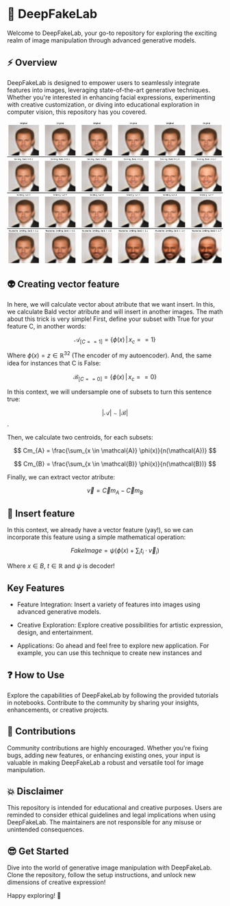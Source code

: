 # 🚀 DeepFakeLab
Welcome to DeepFakeLab, your go-to repository for exploring the exciting realm of image manipulation through advanced generative models.

## ⚡ Overview
DeepFakeLab is designed to empower users to seamlessly integrate features into images, leveraging state-of-the-art generative techniques. Whether you're interested in enhancing facial expressions, experimenting with creative customization, or diving into educational exploration in computer vision, this repository has you covered.

![Generative Demo](images/generative/DeepFakeOverview.png)

## 👽 Creating vector feature

In here, we will calculate vector about atribute that we want insert. In this, we calculate Bald vector atribute and will insert in another images. The math about this trick is very simple! First, define your subset with True for your feature C, in another words: 


$$\mathcal{A}_{[C==1]} = \lbrace \phi(x) \,|\, x_c == 1 \rbrace$$

Where $\phi(x) = z \in \mathbb{R}^{32}$ (The encoder of my autoencoder). And, the same idea for instances that C is False:

$$\mathcal{B}_{[C==0]} = \lbrace \phi(x) \,|\, x_c == 0 \rbrace$$

In this context, we will undersample one of subsets to turn this sentence true:

$$ | \mathcal{A} | \sim | \mathcal{B} | $$.

Then, we calculate two centroids, for each subsets: 

$$ Cm_{A} = \frac{\sum_{x \in \mathcal{A}} \phi(x)}{n(\mathcal{A})} $$

$$ Cm_{B} = \frac{\sum_{x \in \mathcal{B}} \phi(x)}{n(\mathcal{B})} $$

Finally, we can extract vector atribute:

$$\vec v = \vec Cm_{A} - \vec Cm_{B}$$

## 🔮 Insert feature

In this context, we already have a vector feature (yay!), so we can incorporate this feature using a simple mathematical operation:

$$FakeImage = \psi(\phi(x) + \sum_{i} t_i \cdot \vec v_i)$$

Where $x \in B$, $t \in \mathbb{R}$ and $\psi$ is decoder!

## Key Features

- Feature Integration: Insert a variety of features into images using advanced generative models.

- Creative Exploration: Explore creative possibilities for artistic expression, design, and entertainment.

- Applications: Go ahead and feel free to explore new application. For example, you can use this technique to create new instances and 


## ❓ How to Use

Explore the capabilities of DeepFakeLab by following the provided tutorials in notebooks. Contribute to the community by sharing your insights, enhancements, or creative projects.

## 🌟 Contributions

Community contributions are highly encouraged. Whether you're fixing bugs, adding new features, or enhancing existing ones, your input is valuable in making DeepFakeLab a robust and versatile tool for image manipulation.

## 💥 Disclaimer

This repository is intended for educational and creative purposes. Users are reminded to consider ethical guidelines and legal implications when using DeepFakeLab. The maintainers are not responsible for any misuse or unintended consequences. 

## 😎 Get Started
Dive into the world of generative image manipulation with DeepFakeLab. Clone the repository, follow the setup instructions, and unlock new dimensions of creative expression!

Happy exploring! 🚀